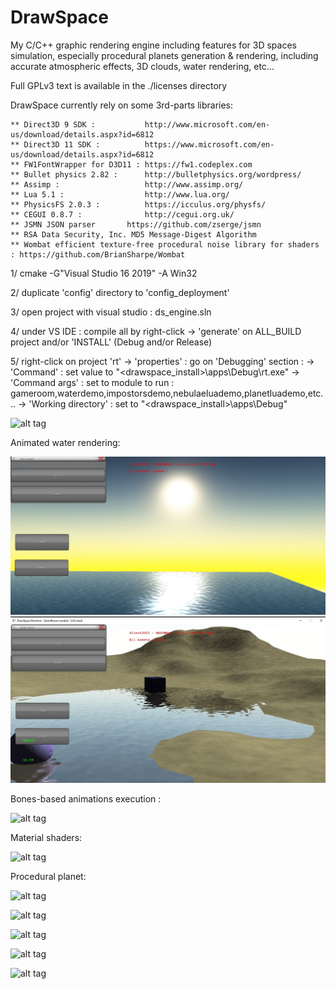 DrawSpace
=========

My C/C++ graphic rendering engine including features for 3D spaces simulation, especially procedural planets generation & rendering,
including accurate atmospheric effects, 3D clouds, water rendering, etc...

Full GPLv3 text is available in the ./licenses directory

DrawSpace currently rely on some 3rd-parts libraries:

	** Direct3D 9 SDK : 	      http://www.microsoft.com/en-us/download/details.aspx?id=6812
	** Direct3D 11 SDK :          https://www.microsoft.com/en-us/download/details.aspx?id=6812
	** FW1FontWrapper for D3D11 : https://fw1.codeplex.com                  
	** Bullet physics 2.82 :      http://bulletphysics.org/wordpress/
	** Assimp :                   http://www.assimp.org/
	** Lua 5.1 :                  http://www.lua.org/
	** PhysicsFS 2.0.3 :          https://icculus.org/physfs/
	** CEGUI 0.8.7 :              http://cegui.org.uk/
	** JSMN JSON parser	      https://github.com/zserge/jsmn
	** RSA Data Security, Inc. MD5 Message-Digest Algorithm
	** Wombat efficient texture-free procedural noise library for shaders : https://github.com/BrianSharpe/Wombat
	

1/ cmake -G"Visual Studio 16 2019" -A Win32 

2/ duplicate 'config' directory to 'config_deployment'

3/ open project with visual studio : ds_engine.sln

4/ under VS IDE : compile all by right-click -> 'generate' on ALL_BUILD project and/or 'INSTALL' (Debug and/or Release)

5/ right-click on project 'rt' -> 'properties' : go on 'Debugging' section :
	-> 'Command' : set value to "<drawspace_install>\apps\Debug\rt.exe"
	-> 'Command args' : set to module to run : gameroom,waterdemo,impostorsdemo,nebulaeluademo,planetluademo,etc... 
	-> 'Working directory' : set to "<drawspace_install>\apps\Debug"



![alt tag](https://2.bp.blogspot.com/-R6beb0Ym7wY/XJF6boDwcjI/AAAAAAAADZ8/im06Bwg1hxQ6kEWG0X8txeGmMprtuIzUQCLcBGAs/s1600/xf.jpg)

Animated water rendering:

![alt tag](https://github.com/NevilClavain/DrawSpace/blob/develop/screens/Image4.jpg)
![alt tag](https://github.com/NevilClavain/DrawSpace/blob/develop/screens/Image5.jpg)

Bones-based animations execution :

![alt tag](https://1.bp.blogspot.com/-R393UDVXHaA/XioOQcla87I/AAAAAAAADhA/WwpU6mMBuEU_ANKKJgfSprLoc7cCoxzxACLcBGAsYHQ/s1600/anims.jpg)

Material shaders:

![alt tag](https://1.bp.blogspot.com/-aqQActz5-Cw/W1TiUw-LkHI/AAAAAAAADW0/kPXzccgRmcIDiRSuflPfqITef64f6Lr5ACLcBGAs/s1600/bumpmap.jpg)

Procedural planet:

![alt tag](https://1.bp.blogspot.com/-0dPNeTT4lYw/V7NZ6Uve5HI/AAAAAAAABuY/lr7re1lYz0MLvO8uhMdNMGfGetvLT3nCwCLcB/s1600/Image59.png)

![alt tag](https://3.bp.blogspot.com/-82kYw9Zkzpk/VzjFhWsdqKI/AAAAAAAAAvg/AH5CPYrEQGoTS-qJMEPsXcybr7YJxDPLQCLcB/s640/Image21.png)

![alt tag](https://1.bp.blogspot.com/-TXkQyEqbvQE/VzjFmt84yLI/AAAAAAAAAvs/tAJBUYeRUeQdi7zz491lY2OKjA36RL3XgCLcB/s640/Image29.png)

![alt tag](https://1.bp.blogspot.com/-LqGrp_Crt-M/VzjFor4VDBI/AAAAAAAAAvw/PlyM94rhHhUR0_-Wb7kudygHVKAAh2KtACLcB/s640/Image31.png)

![alt tag](https://4.bp.blogspot.com/-jmefk176pi4/V9ZWFlQ6jhI/AAAAAAAAB2Q/FKWtm9D_6yYqMar5TLqPrNW6Mr35_GMGQCLcB/s640/Image17.png)


